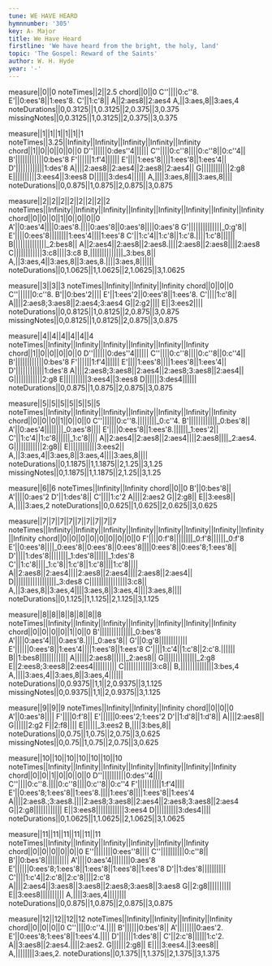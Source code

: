 ```yaml
---
tune: WE HAVE HEARD
hymnnumber: '305'
key: A♭ Major
title: We Have Heard
firstline: 'We have heard from the bright, the holy, land'
topic: 'The Gospel: Reward of the Saints'
author: W. H. Hyde
year: '-'
---
```

measure||0||0
noteTimes||2||2.5
chord||0||0
C''||||0:c''8.
E'||0:ees'8||1:ees'8.
C'||1:c'8||
A||2:aes8||2:aes4
A,||3:aes,8||3:aes,4
noteDurations||0,0.3125||1,0.3125||2,0.375||3,0.375
missingNotes||0,0.3125||1,0.3125||2,0.375||3,0.375

measure||1||1||1||1||1||1
noteTimes||3.25||Infinity||Infinity||Infinity||Infinity||Infinity
chord||1||0||0||0||0||0
D''||||||0:des''4||||||
C''||||0:c''8||||0:c''8||0:c''4||
B'||||||||||||0:bes'8
F'||||||1:f'4||||||
E'||||1:ees'8||||1:ees'8||1:ees'4||
D'||||||||||||1:des'8
A||||2:aes8||2:aes4||2:aes8||2:aes4||
G||||||||||||2:g8
E||||||||||3:ees4||3:ees8
D||||||3:des4||||||
A,||||3:aes,8||||3:aes,8||||
noteDurations||0,0.875||1,0.875||2,0.875||3,0.875

measure||2||2||2||2||2||2||2||2
noteTimes||Infinity||Infinity||Infinity||Infinity||Infinity||Infinity||Infinity||Infinity
chord||0||0||0||1||0||0||0||0
A'||0:aes'4||||0:aes'8.||||0:aes'8||0:aes'8||||0:aes'8
G'||||||||||||||_0:g'8||
E'||||0:ees'8||||||||1:ees'4||||1:ees'8
C'||1:c'4||1:c'8||1:c'8.||||1:c'8||||||
B||||||||||||||_2:bes8||
A||2:aes4||2:aes8||2:aes8.||||2:aes8||2:aes8||||2:aes8
C||||||||||||3:c8||||3:c8
B,||||||||||||||_3:bes,8||
A,||3:aes,4||3:aes,8||3:aes,8.||||3:aes,8||||||
noteDurations||0,1.0625||1,1.0625||2,1.0625||3,1.0625

measure||3||3||3
noteTimes||Infinity||Infinity||Infinity
chord||0||0||0
C''||||||0:c''8.
B'||0:bes'2||||
E'||1:ees'2||0:ees'8||1:ees'8.
C'||||1:c'8||
A||||2:aes8;3:aes8||2:aes4;3:aes4
G||2:g2||||
E||3:ees2||||
noteDurations||0,0.8125||1,0.8125||2,0.875||3,0.875
missingNotes||0,0.8125||1,0.8125||2,0.875||3,0.875

measure||4||4||4||4||4||4
noteTimes||Infinity||Infinity||Infinity||Infinity||Infinity||Infinity
chord||1||0||0||0||0||0
D''||||||0:des''4||||||
C''||||0:c''8||||0:c''8||0:c''4||
B'||||||||||||0:bes'8
F'||||||1:f'4||||||
E'||||1:ees'8||||1:ees'8||1:ees'4||
D'||||||||||||1:des'8
A||||2:aes8;3:aes8||2:aes4||2:aes8;3:aes8||2:aes4||
G||||||||||||2:g8
E||||||||||3:ees4||3:ees8
D||||||3:des4||||||
noteDurations||0,0.875||1,0.875||2,0.875||3,0.875

measure||5||5||5||5||5||5||5
noteTimes||Infinity||Infinity||Infinity||Infinity||Infinity||Infinity||Infinity
chord||0||0||0||1||0||0||0
C''||||||0:c''8.||||||||_0:c''4.
B'||||||||||||_0:bes'8||
A'||0:aes'4||||||||_0:aes'8||||
E'||||0:ees'8||1:ees'8.||||||_1:ees'2||
C'||1:c'4||1:c'8||||||_1:c'8||||
A||2:aes4||2:aes8||2:aes4||||2:aes8||||_2:aes4.
G||||||||||||2:g8||
E||||||||||||3:ees2||
A,||3:aes,4||3:aes,8||3:aes,4||||3:aes,8||||
noteDurations||0,1.1875||1,1.1875||2,1.25||3,1.25
missingNotes||0,1.1875||1,1.1875||2,1.25||3,1.25

measure||6||6
noteTimes||Infinity||Infinity
chord||0||0
B'||0:bes'8||
A'||||0:aes'2
D'||1:des'8||
C'||||1:c'2
A||||2:aes2
G||2:g8||
E||3:ees8||
A,||||3:aes,2
noteDurations||0,0.625||1,0.625||2,0.625||3,0.625

measure||7||7||7||7||7||7||7||7||7
noteTimes||Infinity||Infinity||Infinity||Infinity||Infinity||Infinity||Infinity||Infinity||Infinity
chord||0||0||0||0||0||0||0||0||0
F'||||0:f'8||||||||_0:f'8||||||_0:f'8
E'||0:ees'8||||_0:ees'8||0:ees'8||0:ees'8||||0:ees'8||0:ees'8;1:ees'8||
D'||||1:des'8||||||||_1:des'8||||||_1:des'8
C'||1:c'8||||_1:c'8||1:c'8||1:c'8||||1:c'8||||
A||2:aes8||2:aes4||||2:aes8||2:aes4||||2:aes8||2:aes4||
D||||||||||||||||||_3:des8
C||||||||||||||||3:c8||
A,||3:aes,8||3:aes,4||||3:aes,8||3:aes,4||||3:aes,8||||
noteDurations||0,1.125||1,1.125||2,1.125||3,1.125

measure||8||8||8||8||8||8||8
noteTimes||Infinity||Infinity||Infinity||Infinity||Infinity||Infinity||Infinity
chord||0||0||0||0||1||0||0
B'||||||||||||||_0:bes'8
A'||||0:aes'4||||0:aes'8.||||_0:aes'8||
G'||0:g'8||||||||||||
E'||||||0:ees'8||1:ees'4||||1:ees'8||1:ees'8
C'||||1:c'4||1:c'8||2:c'8.||||||
B||1:bes8||||||||||||
A||||||2:aes8||||||_2:aes8||
G||||||||||||||_2:g8
E||2:ees8;3:ees8||2:ees4||||||||||
C||||||||||||3:c8||
B,||||||||||||||3:bes,4
A,||||3:aes,4||3:aes,8||3:aes,4||||||
noteDurations||0,0.9375||1,1||2,0.9375||3,1.125
missingNotes||0,0.9375||1,1||2,0.9375||3,1.125

measure||9||9||9
noteTimes||Infinity||Infinity||Infinity
chord||0||0||0
A'||0:aes'8||||
F'||||0:f'8||
E'||||||0:ees'2;1:ees'2
D'||1:d'8||1:d'8||
A||||2:aes8||
G||||||2:g2
F||2:f8||||
E||||||_3:ees2
B,||||3:bes,8||
noteDurations||0,0.75||1,0.75||2,0.75||3,0.625
missingNotes||0,0.75||1,0.75||2,0.75||3,0.625

measure||10||10||10||10||10||10||10
noteTimes||Infinity||Infinity||Infinity||Infinity||Infinity||Infinity||Infinity
chord||0||0||1||0||0||0||0
D''||||||||||0:des''4||||
C''||||0:c''8.||||0:c''8||||0:c''8||0:c''4
F'||||||||||1:f'4||||
E'||0:ees'8;1:ees'8||1:ees'8.||||1:ees'8||||1:ees'8||1:ees'4
A||||2:aes8.;3:aes8.||||2:aes8;3:aes8||2:aes4||2:aes8;3:aes8||2:aes4
G||2:g8||||||||||||
E||3:ees8||||||||||||3:ees4
D||||||||||3:des4||||
noteDurations||0,1.0625||1,1.0625||2,1.0625||3,1.0625

measure||11||11||11||11||11||11
noteTimes||Infinity||Infinity||Infinity||Infinity||Infinity||Infinity
chord||0||0||0||0||0||0
E''||||||||0:ees''8||||
C''||||||||||0:c''8||
B'||0:bes'8||||||||||
A'||||0:aes'4||||||||0:aes'8
E'||||||0:ees'8;1:ees'8||1:ees'8||1:ees'8||1:ees'8
D'||1:des'8||||||||||
C'||||1:c'4||2:c'8||2:c'8||||2:c'8
A||||2:aes4||3:aes8||3:aes8||2:aes8;3:aes8||3:aes8
G||2:g8||||||||||
E||3:ees8||||||||||
A,||||3:aes,4||||||||
noteDurations||0,0.875||1,0.875||2,0.875||3,0.875

measure||12||12||12||12
noteTimes||Infinity||Infinity||Infinity||Infinity
chord||0||0||0||0
C''||||0:c''4.||||
B'||||||0:bes'8||
A'||||||||0:aes'2.
E'||0:ees'8;1:ees'8||1:ees'4.||||
D'||||||1:des'8||
C'||2:c'8||||||1:c'2.
A||3:aes8||2:aes4.||||2:aes2.
G||||||2:g8||
E||||3:ees4.||3:ees8||
A,||||||||3:aes,2.
noteDurations||0,1.375||1,1.375||2,1.375||3,1.375

